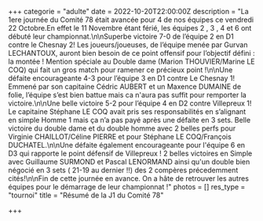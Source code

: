 +++
categorie = "adulte"
date = 2022-10-20T22:00:00Z
description = "La 1ere journée du Comité 78 était avancée pour 4 de nos équipes ce vendredi 22 Octobre.En effet le 11 Novembre étant férié, les équipes 2 , 3 , 4 et 6 ont débuté leur championnat.\n\nSuperbe victoire 7-0 de l’équipe 2 en D1 contre le Chesnay 2! Les joueurs/joueuses, de l’équipe menée par Gurvan LECHANTOUX, auront bien besoin de ce point offensif pour l’objectif défini : la montée ! Mention spéciale au Double dame (Marion THOUVIER/Marine LE COQ) qui fait un gros match pour ramener ce précieux point !\n\nUne défaite encourageante 4-3 pour l’équipe 3 en D1 contre Le Chesnay 1! Emmené par son capitaine Cédric AUBERT et un Maxence DUMAINE de folie, l’équipe s’est bien battue mais ca n'aura pas suffit pour remporter la victoire.\n\nUne belle victoire 5-2 pour l’équipe 4 en D2 contre Villepreux 1! Le capitaine Stéphane LE COQ avait pris ses responsabilités en s’alignant en simple Homme 1 mais ça n’a pas payé après une défaite en 3 sets. Belle victoire du double dame et du double homme avec 2 belles perfs pour Virginie CHAILLOT/Céline PIERRE et pour Stéphane LE COQ/François DUCHATEL.\n\nUne défaite également encourageante pour l'équipe 6 en D3 qui rapporte le point défensif de Villepreux ! 2 belles victoires en Simple avec Guillaume SURMOND et Pascal LENORMAND ainsi qu'un double bien négocié en 3 sets ( 21-19 au dernier !!) des 2 compères précedemment cités!\n\nFin de cette journée en avance. On a hâte de retrouver les autres équipes pour le démarrage de leur championnat !"
photos = []
res_type = "tournoi"
title = "Résumé de la J1 du Comité 78"

+++

